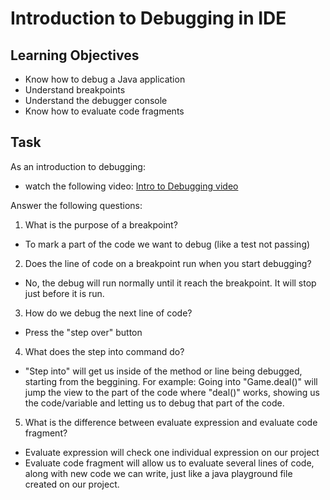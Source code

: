 # Introduction to Debugging in IDE

## Learning Objectives
- Know how to debug a Java application
- Understand breakpoints
- Understand the debugger console
- Know how to evaluate code fragments

## Task
As an introduction to debugging:
- watch the following video: [Intro to Debugging video](https://youtu.be/ErVZrVWZrko)


Answer the following questions:
1. What is the purpose of a breakpoint?
* To mark a part of the code we want to debug (like a test not passing)

2. Does the line of code on a breakpoint run when you start debugging?
* No, the debug will run normally until it reach the breakpoint. It will stop just before it is run.

3. How do we debug the next line of code?
* Press the "step over" button

4. What does the step into command do?
* "Step into" will get us inside of the method or line being debugged, starting from
the beggining. For example: Going into "Game.deal()" will jump the view to the
part of the code where "deal()" works, showing us the code/variable and letting us
to debug that part of the code.

5. What is the difference between evaluate expression and evaluate code fragment?
* Evaluate expression will check one individual expression on our project
* Evaluate code fragment will allow us to evaluate several lines of code, along
  with new code we can write, just like a java playground file created on our project. 
